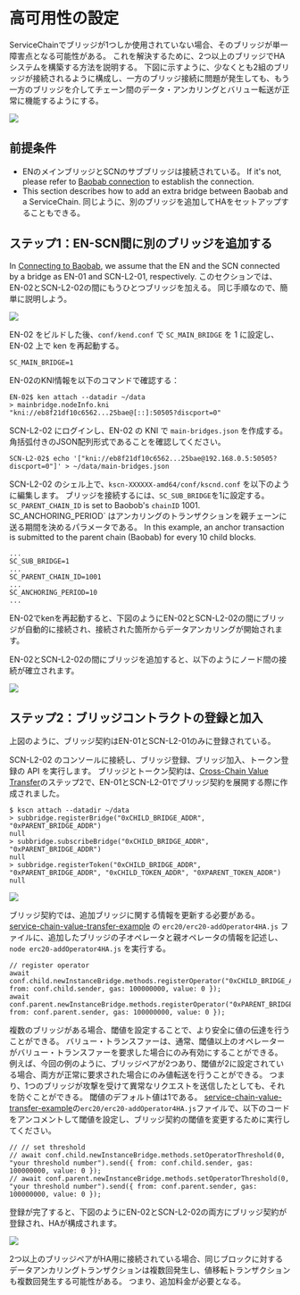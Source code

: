 # 高可用性の設定

ServiceChainでブリッジが1つしか使用されていない場合、そのブリッジが単一障害点となる可能性がある。 これを解決するために、2つ以上のブリッジでHAシステムを構築する方法を説明する。 下図に示すように、少なくとも2組のブリッジが接続されるように構成し、一方のブリッジ接続に問題が発生しても、もう一方のブリッジを介してチェーン間のデータ・アンカリングとバリュー転送が正常に機能するようにする。

![](/img/nodes/sc-ha-arch.png)

## 前提条件<a id="prerequisites"></a>

- ENのメインブリッジとSCNのサブブリッジは接続されている。 If it's not, please refer to [Baobab connection](en-scn-connection.md) to establish the connection.
- This section describes how to add an extra bridge between Baobab and a ServiceChain. 同じように、別のブリッジを追加してHAをセットアップすることもできる。

## ステップ1：EN-SCN間に別のブリッジを追加する<a id="step-1-adding-another-bridge-between-en-scn"></a>

In [Connecting to Baobab](en-scn-connection.md), we assume that the EN and the SCN connected by a bridge as EN-01 and SCN-L2-01, respectively. このセクションでは、EN-02とSCN-L2-02の間にもうひとつブリッジを加える。
同じ手順なので、簡単に説明しよう。

![](/img/nodes/sc-ha-add-bridge.png)

EN-02 をビルドした後、`conf/kend.conf` で `SC_MAIN_BRIDGE` を 1 に設定し、EN-02 上で ken を再起動する。

```console
SC_MAIN_BRIDGE=1
```

EN-02のKNI情報を以下のコマンドで確認する：

```console
EN-02$ ken attach --datadir ~/data
> mainbridge.nodeInfo.kni
"kni://eb8f21df10c6562...25bae@[::]:50505?discport=0"
```

SCN-L2-02 にログインし、EN-02 の KNI で `main-bridges.json` を作成する。 角括弧付きのJSON配列形式であることを確認してください。

```console
SCN-L2-02$ echo '["kni://eb8f21df10c6562...25bae@192.168.0.5:50505?discport=0"]' > ~/data/main-bridges.json
```

SCN-L2-02 のシェル上で、`kscn-XXXXXX-amd64/conf/kscnd.conf` を以下のように編集します。
ブリッジを接続するには、`SC_SUB_BRIDGE`を1に設定する。
`SC_PARENT_CHAIN_ID` is set to Baobob's `chainID` 1001.
SC_ANCHORING_PERIOD\` はアンカリングのトランザクションを親チェーンに送る期間を決めるパラメータである。 In this example, an anchor transaction is submitted to the parent chain (Baobab) for every 10 child blocks.

```
...
SC_SUB_BRIDGE=1
...
SC_PARENT_CHAIN_ID=1001
...
SC_ANCHORING_PERIOD=10
...
```

EN-02でkenを再起動すると、下図のようにEN-02とSCN-L2-02の間にブリッジが自動的に接続され、接続された箇所からデータアンカリングが開始されます。

EN-02とSCN-L2-02の間にブリッジを追加すると、以下のようにノード間の接続が確立されます。

![](/img/nodes/sc-ha-before-register.png)

## ステップ2：ブリッジコントラクトの登録と加入<a id="step-2-registering-and-subscribing-the-bridge-contract"></a>

上図のように、ブリッジ契約はEN-01とSCN-L2-01のみに登録されている。

SCN-L2-02 のコンソールに接続し、ブリッジ登録、ブリッジ加入、トークン登録の API を実行します。 ブリッジとトークン契約は、[Cross-Chain Value Transfer](value-transfer.md)のステップ2で、EN-01とSCN-L2-01でブリッジ契約を展開する際に作成されました。

```
$ kscn attach --datadir ~/data
> subbridge.registerBridge("0xCHILD_BRIDGE_ADDR", "0xPARENT_BRIDGE_ADDR")
null
> subbridge.subscribeBridge("0xCHILD_BRIDGE_ADDR", "0xPARENT_BRIDGE_ADDR")
null
> subbridge.registerToken("0xCHILD_BRIDGE_ADDR", "0xPARENT_BRIDGE_ADDR", "0xCHILD_TOKEN_ADDR", "0XPARENT_TOKEN_ADDR")
null
```

![](/img/nodes/sc-ha-before-register2.png)

ブリッジ契約では、追加ブリッジに関する情報を更新する必要がある。 [service-chain-value-transfer-example](https://github.com/klaytn/servicechain-value-transfer-examples) の `erc20/erc20-addOperator4HA.js` ファイルに、追加したブリッジの子オペレータと親オペレータの情報を記述し、`node erc20-addOperator4HA.js` を実行する。

```
// register operator
await conf.child.newInstanceBridge.methods.registerOperator("0xCHILD_BRIDGE_ADDR").send({ from: conf.child.sender, gas: 100000000, value: 0 });
await conf.parent.newInstanceBridge.methods.registerOperator("0xPARENT_BRIDGE_ADDR").send({ from: conf.parent.sender, gas: 100000000, value: 0 });
```

複数のブリッジがある場合、閾値を設定することで、より安全に値の伝達を行うことができる。 バリュー・トランスファーは、通常、閾値以上のオペレーターがバリュー・トランスファーを要求した場合にのみ有効にすることができる。 例えば、今回の例のように、ブリッジペアが2つあり、閾値が2に設定されている場合、両方が正常に要求された場合にのみ値転送を行うことができる。 つまり、1つのブリッジが攻撃を受けて異常なリクエストを送信したとしても、それを防ぐことができる。 閾値のデフォルト値は1である。 [service-chain-value-transfer-example](https://github.com/klaytn/servicechain-value-transfer-examples)の`erc20/erc20-addOperator4HA.js`ファイルで、以下のコードをアンコメントして閾値を設定し、ブリッジ契約の閾値を変更するために実行してください。

```
// // set threshold
// await conf.child.newInstanceBridge.methods.setOperatorThreshold(0, "your threshold number").send({ from: conf.child.sender, gas: 100000000, value: 0 });
// await conf.parent.newInstanceBridge.methods.setOperatorThreshold(0, "your threshold number").send({ from: conf.parent.sender, gas: 100000000, value: 0 });
```

登録が完了すると、下図のようにEN-02とSCN-L2-02の両方にブリッジ契約が登録され、HAが構成されます。

![](/img/nodes/sc-ha-after-register.png)

2つ以上のブリッジペアがHA用に接続されている場合、同じブロックに対するデータアンカリングトランザクションは複数回発生し、値移転トランザクションも複数回発生する可能性がある。 つまり、追加料金が必要となる。
